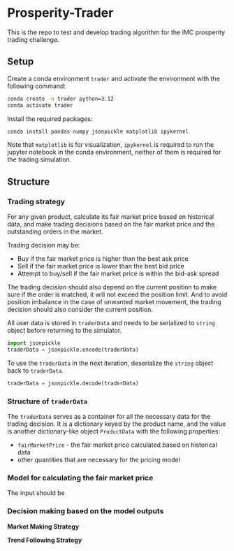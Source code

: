 # Prosperity-Trader
This is the repo to test and develop trading algorithm for the IMC prosperity trading challenge.

## Setup
Create a conda environment `trader` and activate the environment with the following command:
```bash
conda create -n trader python=3.12
conda activate trader
```
Install the required packages:
```bash
conda install pandas numpy jsonpickle matplotlib ipykernel
```
Note that `matplotlib` is for visualization, `ipykernel` is required to run the jupyter notebook in the conda environment, neither of them is required for the trading simulation.

## Structure

### Trading strategy
For any given product, calculate its fair market price based on historical data, and make trading decisions based on the fair market price and the outstanding orders in the market.

Trading decision may be:
- Buy if the fair market price is higher than the best ask price
- Sell if the fair market price is lower than the best bid price
- Attempt to buy/sell if the fair market price is within the bid-ask spread

The trading decision should also depend on the current position to make sure if the order is matched, it will not exceed the position limit.
And to avoid position imbalance in the case of unwanted market movement, the trading decision should also consider the current position.

All user data is stored in `traderData` and needs to be serialized to `string` object before returning to the simulator.
```python
import jsonpickle
traderData = jsonpickle.encode(traderData)
```
To use the `traderData` in the next iteration, deserialize the `string` object back to `traderData`.
```python
traderData = jsonpickle.decode(traderData)
```

### Structure of `traderData`
The `traderData` serves as a container for all the necessary data for the trading decision.
It is a dictionary keyed by the product name, and the value is another dictionary-like object `ProductData` with the following properties:
- `fairMarketPrice` - the fair market price calculated based on historical data
- other quantities that are necessary for the pricing model

### Model for calculating the fair market price
The input should be 

### Decision making based on the model outputs

**Market Making Strategy**

**Trend Following Strategy**